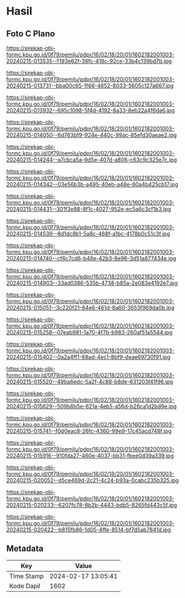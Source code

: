 # Hasil

## Foto C Plano

https://sirekap-obj-formc.kpu.go.id/0f79/pemilu/pdpr/16/02/18/20/01/1602182001003-20240215-013535--f193e62f-38fc-418c-92ce-33b4c139bd7b.jpg

https://sirekap-obj-formc.kpu.go.id/0f79/pemilu/pdpr/16/02/18/20/01/1602182001003-20240215-013731--bba00c65-1f66-4852-8033-5605c127a667.jpg

https://sirekap-obj-formc.kpu.go.id/0f79/pemilu/pdpr/16/02/18/20/01/1602182001003-20240215-013932--695c1098-5f4d-4192-8a33-8eb22a4f6da6.jpg

https://sirekap-obj-formc.kpu.go.id/0f79/pemilu/pdpr/16/02/18/20/01/1602182001003-20240215-014050--6d763bf9-924e-440c-99ac-85efd30aeae2.jpg

https://sirekap-obj-formc.kpu.go.id/0f79/pemilu/pdpr/16/02/18/20/01/1602182001003-20240215-014244--a7cbca5a-9d5e-407d-a806-c63c9c325e7c.jpg

https://sirekap-obj-formc.kpu.go.id/0f79/pemilu/pdpr/16/02/18/20/01/1602182001003-20240215-014342--03e56b3b-a495-40eb-a48e-60a4b425cb17.jpg

https://sirekap-obj-formc.kpu.go.id/0f79/pemilu/pdpr/16/02/18/20/01/1602182001003-20240215-014431--301f3e88-8f1c-4027-952e-ec5a6c3cf1b3.jpg

https://sirekap-obj-formc.kpu.go.id/0f79/pemilu/pdpr/16/02/18/20/01/1602182001003-20240215-014539--8d1dc8b1-5a8c-468f-a1bc-4178b0c51c3f.jpg

https://sirekap-obj-formc.kpu.go.id/0f79/pemilu/pdpr/16/02/18/20/01/1602182001003-20240215-014740--cf6c7cd6-b48e-42b3-8e96-3d51a877434e.jpg

https://sirekap-obj-formc.kpu.go.id/0f79/pemilu/pdpr/16/02/18/20/01/1602182001003-20240215-014903--33ad0386-535b-4738-b85a-2e083e4192e7.jpg

https://sirekap-obj-formc.kpu.go.id/0f79/pemilu/pdpr/16/02/18/20/01/1602182001003-20240215-015051--3c220f21-84e6-461d-8a60-3653f969da0b.jpg

https://sirekap-obj-formc.kpu.go.id/0f79/pemilu/pdpr/16/02/18/20/01/1602182001003-20240215-015258--07eab981-1a70-4f7b-b983-260af51a5544.jpg

https://sirekap-obj-formc.kpu.go.id/0f79/pemilu/pdpr/16/02/18/20/01/1602182001003-20240215-015402--0a2a4ff1-68ad-4ec1-8bf9-deae69730f91.jpg

https://sirekap-obj-formc.kpu.go.id/0f79/pemilu/pdpr/16/02/18/20/01/1602182001003-20240215-015520--49ba6edc-5a2f-4c88-b8de-631203f41f96.jpg

https://sirekap-obj-formc.kpu.go.id/0f79/pemilu/pdpr/16/02/18/20/01/1602182001003-20240215-015629--509b8b5e-621a-4eb5-a56d-b26ca1d2bd9e.jpg

https://sirekap-obj-formc.kpu.go.id/0f79/pemilu/pdpr/16/02/18/20/01/1602182001003-20240215-015741--f0d0eac8-26fc-4360-99e9-17c45acd748f.jpg

https://sirekap-obj-formc.kpu.go.id/0f79/pemilu/pdpr/16/02/18/20/01/1602182001003-20240215-015916--910fda27-460e-4037-bb31-fbee0d39a339.jpg

https://sirekap-obj-formc.kpu.go.id/0f79/pemilu/pdpr/16/02/18/20/01/1602182001003-20240215-020052--d5ce469d-2c21-4c24-b93a-0cabc235b325.jpg

https://sirekap-obj-formc.kpu.go.id/0f79/pemilu/pdpr/16/02/18/20/01/1602182001003-20240215-020233--6207fc78-8b2b-4443-bdb5-8265fd443c5f.jpg

https://sirekap-obj-formc.kpu.go.id/0f79/pemilu/pdpr/16/02/18/20/01/1602182001003-20240215-020422--b815fb86-1d05-4ffe-8514-bf7d5ab7841d.jpg


## Metadata

| Key        | Value               |
| ---------- | ------------------- |
| Time Stamp | 2024-02-17 13:05:41 |
| Kode Dapil | 1602                |



